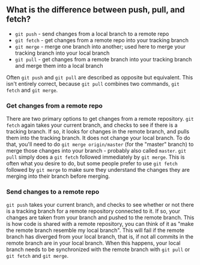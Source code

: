 ## What is the difference between push, pull, and fetch?

- `git push` - send changes from a local branch to a remote repo
- `git fetch` - get changes from a remote repo into your tracking branch
- `git merge` - merge one branch into another; used here to merge your tracking branch into your local branch
- `git pull` - get changes from a remote branch into your tracking branch and merge them into a local branch

Often `git push` and `git pull` are described as opposite but equivalent. 
This isn't entirely correct, because `git pull` combines two commands, `git fetch` and `git merge`.

### Get changes from a remote repo

There are two primary options to get changes from a remote repository. 
`git fetch` again takes your current branch, and checks to see if there is a tracking branch.
If so, it looks for changes in the remote branch, and pulls them into the tracking branch.
It does not change your local branch.
To do that, you'll need to do `git merge origin/master` (for the "master" branch) to merge those changes into your branch - probably also called `master`.
`git pull` simply does a `git fetch` followed immediately by `git merge`.
This is often what you desire to do, but some people prefer to use `git fetch` followed by `git merge` to make sure they understand the changes they are merging into their branch before merging.

### Send changes to a remote repo

`git push` takes your current branch, and checks to see whether or not there is a tracking branch for a remote repository connected to it. 
If so, your changes are taken from your branch and pushed to the remote branch. This is how code is shared with a remote repository, you can think of it as "make the remote branch resemble my local branch".
This will fail if the remote branch has diverged from your local branch, that is, if not all commits in the remote branch are in your local branch.
When this happens, your local branch needs to be synchronized with the remote branch with `git pull` or `git fetch` and `git merge`.
